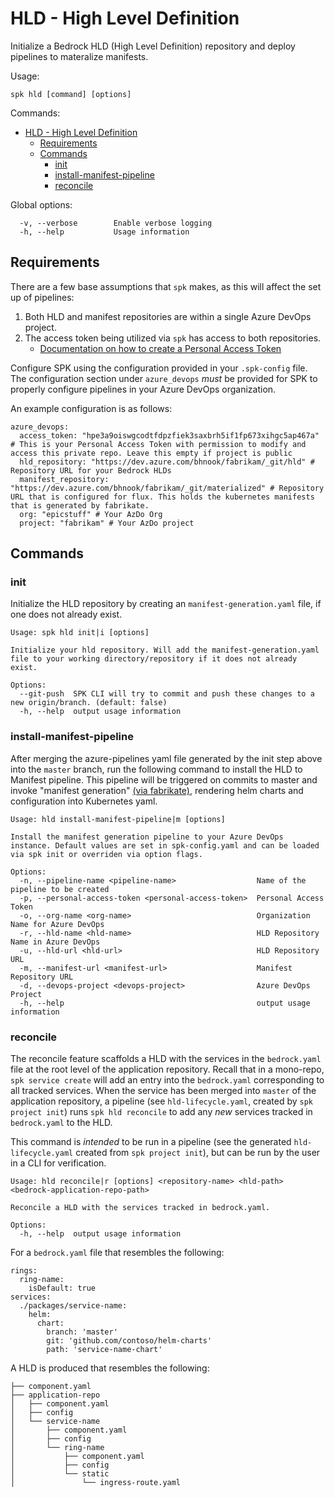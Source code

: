 # HLD - High Level Definition

Initialize a Bedrock HLD (High Level Definition) repository and deploy pipelines
to materalize manifests.

Usage:

```
spk hld [command] [options]
```

Commands:

- [HLD - High Level Definition](#hld---high-level-definition)
  - [Requirements](#requirements)
  - [Commands](#commands)
    - [init](#init)
    - [install-manifest-pipeline](#install-manifest-pipeline)
    - [reconcile](#reconcile)

Global options:

```
  -v, --verbose        Enable verbose logging
  -h, --help           Usage information
```

## Requirements

There are a few base assumptions that `spk` makes, as this will affect the set
up of pipelines:

1. Both HLD and manifest repositories are within a single Azure DevOps project.
2. The access token being utilized via `spk` has access to both repositories.
   - [Documentation on how to create a Personal Access Token](https://docs.microsoft.com/en-us/azure/devops/organizations/accounts/use-personal-access-tokens-to-authenticate?view=azure-devops)

Configure SPK using the configuration provided in your `.spk-config` file. The
configuration section under `azure_devops` _must_ be provided for SPK to
properly configure pipelines in your Azure DevOps organization.

An example configuration is as follows:

```
azure_devops:
  access_token: "hpe3a9oiswgcodtfdpzfiek3saxbrh5if1fp673xihgc5ap467a" # This is your Personal Access Token with permission to modify and access this private repo. Leave this empty if project is public
  hld_repository: "https://dev.azure.com/bhnook/fabrikam/_git/hld" # Repository URL for your Bedrock HLDs
  manifest_repository: "https://dev.azure.com/bhnook/fabrikam/_git/materialized" # Repository URL that is configured for flux. This holds the kubernetes manifests that is generated by fabrikate.
  org: "epicstuff" # Your AzDo Org
  project: "fabrikam" # Your AzDo project
```

## Commands

### init

Initialize the HLD repository by creating an `manifest-generation.yaml` file, if
one does not already exist.

```
Usage: spk hld init|i [options]

Initialize your hld repository. Will add the manifest-generation.yaml file to your working directory/repository if it does not already exist.

Options:
  --git-push  SPK CLI will try to commit and push these changes to a new origin/branch. (default: false)
  -h, --help  output usage information

```

### install-manifest-pipeline

After merging the azure-pipelines yaml file generated by the init step above
into the `master` branch, run the following command to install the HLD to
Manifest pipeline. This pipeline will be triggered on commits to master and
invoke "manifest generation"
[(via fabrikate)](https://github.com/microsoft/fabrikate), rendering helm charts
and configuration into Kubernetes yaml.

```
Usage: hld install-manifest-pipeline|m [options]

Install the manifest generation pipeline to your Azure DevOps instance. Default values are set in spk-config.yaml and can be loaded via spk init or overriden via option flags.

Options:
  -n, --pipeline-name <pipeline-name>                  Name of the pipeline to be created
  -p, --personal-access-token <personal-access-token>  Personal Access Token
  -o, --org-name <org-name>                            Organization Name for Azure DevOps
  -r, --hld-name <hld-name>                            HLD Repository Name in Azure DevOps
  -u, --hld-url <hld-url>                              HLD Repository URL
  -m, --manifest-url <manifest-url>                    Manifest Repository URL
  -d, --devops-project <devops-project>                Azure DevOps Project
  -h, --help                                           output usage information
```

### reconcile

The reconcile feature scaffolds a HLD with the services in the `bedrock.yaml`
file at the root level of the application repository. Recall that in a
mono-repo, `spk service create` will add an entry into the `bedrock.yaml`
corresponding to all tracked services. When the service has been merged into
`master` of the application repository, a pipeline (see `hld-lifecycle.yaml`,
created by `spk project init`) runs `spk hld reconcile` to add any _new_
services tracked in `bedrock.yaml` to the HLD.

This command is _intended_ to be run in a pipeline (see the generated
`hld-lifecycle.yaml` created from `spk project init`), but can be run by the
user in a CLI for verification.

```
Usage: hld reconcile|r [options] <repository-name> <hld-path> <bedrock-application-repo-path>

Reconcile a HLD with the services tracked in bedrock.yaml.

Options:
  -h, --help  output usage information
```

For a `bedrock.yaml` file that resembles the following:

```
rings:
  ring-name:
    isDefault: true
services:
  ./packages/service-name:
    helm:
      chart:
        branch: 'master'
        git: 'github.com/contoso/helm-charts'
        path: 'service-name-chart'
```

A HLD is produced that resembles the following:

```
├── component.yaml
├── application-repo
│   ├── component.yaml
│   ├── config
│   └── service-name
│       ├── component.yaml
│       ├── config
│       └── ring-name
│           ├── component.yaml
│           ├── config
│           └── static
│               └── ingress-route.yaml
```
